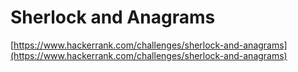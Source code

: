 # Sherlock and Anagrams
[https://www.hackerrank.com/challenges/sherlock-and-anagrams](https://www.hackerrank.com/challenges/sherlock-and-anagrams)